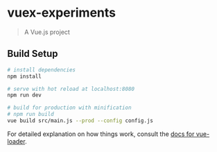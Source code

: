 # vuex-experiments

> A Vue.js project

## Build Setup

``` bash
# install dependencies
npm install

# serve with hot reload at localhost:8080
npm run dev

# build for production with minification
# npm run build
vue build src/main.js --prod --config config.js
```

For detailed explanation on how things work, consult the [docs for vue-loader](http://vuejs.github.io/vue-loader).
